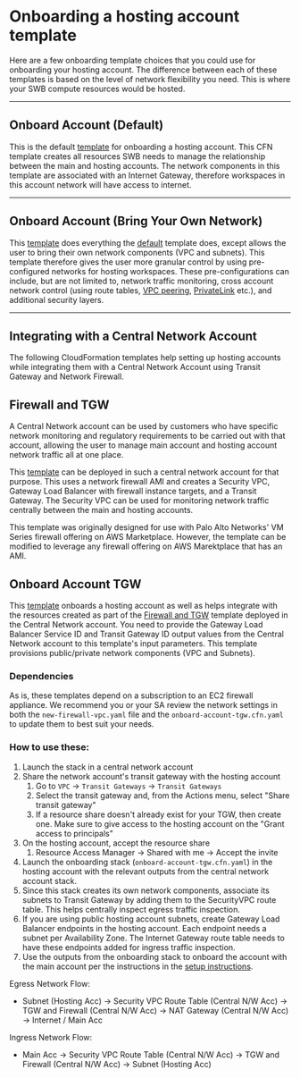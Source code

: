 # Onboarding a hosting account template

Here are a few onboarding template choices that you could use for onboarding your hosting account. The difference between each of these templates is based on the level of network flexibility you need. This is where your SWB compute resources would be hosted.

----

## Onboard Account (Default)
This is the default [template](./onboard-account.cfn.yaml) for onboarding a hosting account. This CFN template creates all resources SWB needs to manage the relationship between the main and hosting accounts. The network components in this template are associated with an Internet Gateway, therefore workspaces in this account network will have access to internet.

----

## Onboard Account (Bring Your Own Network)
This [template](./onboard-account-byon.cfn.yaml) does everything the [default](#onboard-account-default) template does, except allows the user to bring their own network components (VPC and subnets). This template therefore gives the user more granular control by using pre-configured networks for hosting workspaces. These pre-configurations can include, but are not limited to, network traffic monitoring, cross account network control (using route tables, [VPC peering](https://docs.aws.amazon.com/AWSCloudFormation/latest/UserGuide/peer-with-vpc-in-another-account.html), [PrivateLink](https://docs.aws.amazon.com/vpc/latest/userguide/endpoint-services-overview.html) etc.), and additional security layers.

----
## Integrating with a Central Network Account
The following CloudFormation templates help setting up hosting accounts while integrating them with a Central Network Account using Transit Gateway and Network Firewall.
## Firewall and TGW
A Central Network account can be used by customers who have specific network monitoring and regulatory requirements to be carried out with that account, allowing the user to manage main account and hosting account network traffic all at one place. 

This [template](./new-firewall-vpc.yaml) can be deployed in such a central network account for that purpose. This uses a network firewall AMI and creates a Security VPC, Gateway Load Balancer with firewall instance targets, and a Transit Gateway. The Security VPC can be used for monitoring network traffic centrally between the main and hosting accounts.

This template was originally designed for use with Palo Alto Networks' VM Series firewall offering on AWS Marketplace. However, the template can be modified to leverage any firewall offering on AWS Marektplace that has an AMI.

## Onboard Account TGW
This [template](./onboard-account-tgw.cfn.yaml) onboards a hosting account as well as helps integrate with the resources created as part of the [Firewall and TGW](#firewall-and-tgw) template deployed in the Central Network account. You need to provide the Gateway Load Balancer Service ID and Transit Gateway ID output values from the Central Network account to this template's input parameters. This template provisions public/private network components (VPC and Subnets).

### Dependencies
As is, these templates depend on a subscription to an EC2 firewall appliance. We recommend you or your SA review the network settings in both the `new-firewall-vpc.yaml` file and the `onboard-account-tgw.cfn.yaml` to update them to best suit your needs.

### How to use these:
1. Launch the stack in a central network account
1. Share the network account's transit gateway with the hosting account
    1. Go to `VPC` -> `Transit Gateways` -> `Transit Gateways`
    1. Select the transit gateway and, from the Actions menu, select "Share transit gateway" 
    1. If a resource share doesn't already exist for your TGW, then create one. Make sure to give access to the hosting account on the "Grant access to principals"
1. On the hosting account, accept the resource share
    1. Resource Access Manager -> Shared with me -> Accept the invite
1. Launch the onboarding stack (`onboard-account-tgw.cfn.yaml`) in the hosting account with the relevant outputs from the central network account stack.
1. Since this stack creates its own network components, associate its subnets to Transit Gateway by adding them to the SecurityVPC route table. This helps centrally inspect egress traffic inspection.
1. If you are using public hosting account subnets, create Gateway Load Balancer endpoints in the hosting account. Each endpoint needs a subnet per Availability Zone. The Internet Gateway route table needs to have these endpoints added for ingress traffic inspection.
1. Use the outputs from the onboarding stack to onboard the account with the main account per the instructions in the [setup instructions](../../README.md#setup-instructions-for-swbv2).

Egress Network Flow:
- Subnet (Hosting Acc) -> Security VPC Route Table (Central N/W Acc) -> TGW and Firewall (Central N/W Acc) -> NAT Gateway (Central N/W Acc) -> Internet / Main Acc

Ingress Network Flow:
- Main Acc -> Security VPC Route Table (Central N/W Acc) -> TGW and Firewall (Central N/W Acc) -> Subnet (Hosting Acc)
